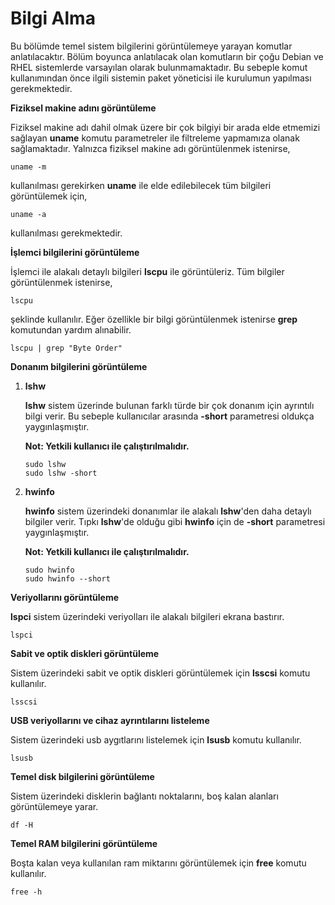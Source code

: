# Bilgi Alma

Bu bölümde temel sistem bilgilerini görüntülemeye yarayan komutlar anlatılacaktır. Bölüm boyunca anlatılacak olan komutların bir çoğu Debian ve RHEL sistemlerde varsayılan olarak bulunmamaktadır. Bu sebeple komut kullanımından önce ilgili sistemin paket yöneticisi ile kurulumun yapılması gerekmektedir.

**Fiziksel makine adını görüntüleme**

Fiziksel makine adı dahil olmak üzere bir çok bilgiyi bir arada elde etmemizi sağlayan **uname** komutu parametreler ile filtreleme yapmamıza olanak sağlamaktadır. Yalnızca fiziksel makine adı görüntülenmek istenirse,

```text
uname -m
```

kullanılması gerekirken **uname** ile elde edilebilecek tüm bilgileri görüntülemek için,

```text
uname -a
```

kullanılması gerekmektedir.

**İşlemci bilgilerini görüntüleme**

İşlemci ile alakalı detaylı bilgileri **lscpu** ile görüntüleriz. Tüm bilgiler görüntülenmek istenirse,

```text
lscpu
```

şeklinde kullanılır. Eğer özellikle bir bilgi görüntülenmek istenirse **grep** komutundan yardım alınabilir.

```text
lscpu | grep "Byte Order"
```

**Donanım bilgilerini görüntüleme**

1. **lshw**

   **lshw** sistem üzerinde bulunan farklı türde bir çok donanım için ayrıntılı bilgi verir. Bu sebeple kullanıcılar arasında **-short** parametresi oldukça yaygınlaşmıştır.

   **Not: Yetkili kullanıcı ile çalıştırılmalıdır.**

   ```text
   sudo lshw
   sudo lshw -short
   ```

2. **hwinfo**

   **hwinfo** sistem üzerindeki donanımlar ile alakalı **lshw**'den daha detaylı bilgiler verir. Tıpkı **lshw**'de olduğu gibi **hwinfo** için de **-short** parametresi yaygınlaşmıştır.

   **Not: Yetkili kullanıcı ile çalıştırılmalıdır.**

   ```text
   sudo hwinfo
   sudo hwinfo --short
   ```

**Veriyollarını görüntüleme**

**lspci** sistem üzerindeki veriyolları ile alakalı bilgileri ekrana bastırır.

```text
lspci
```

**Sabit ve optik diskleri görüntüleme**

Sistem üzerindeki sabit ve optik diskleri görüntülemek için **lsscsi** komutu kullanılır.

```text
lsscsi
```

**USB veriyollarını ve cihaz ayrıntılarını listeleme**

Sistem üzerindeki usb aygıtlarını listelemek için **lsusb** komutu kullanılır.

```text
lsusb
```

**Temel disk bilgilerini görüntüleme**

Sistem üzerindeki disklerin bağlantı noktalarını, boş kalan alanları görüntülemeye yarar.

```text
df -H
```

**Temel RAM bilgilerini görüntüleme**

Boşta kalan veya kullanılan ram miktarını görüntülemek için **free** komutu kullanılır.

```text
free -h
```

